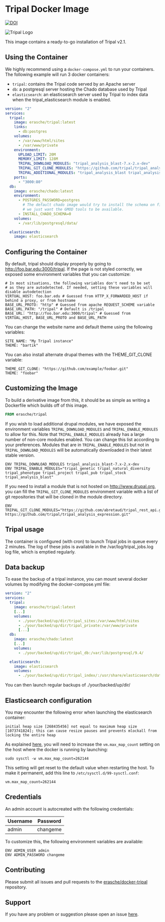 # Tripal Docker Image

[![DOI](https://zenodo.org/badge/10899/erasche/docker-tripal.svg)](https://zenodo.org/badge/latestdoi/10899/erasche/docker-tripal)

![Tripal Logo](http://tripal.info/sites/default/files/TripalLogo_dark.png)

This image contains a ready-to-go installation of Tripal v2.1.

## Using the Container

We highly recommend using a `docker-compose.yml` to run your containers.
The following example will run 3 docker containers:

 - `tripal`: contains the Tripal code served by an Apache server
 - `db`: a postgresql server hosting the Chado database used by Tripal
 - `elasticsearch`: an elasticsearch server used by Tripal to index data when the tripal_elasticsearch module is enabled.

```yaml
version: "2"
services:
  tripal:
    image: erasche/tripal:latest
    links:
      - db:postgres
    volumes:
      - /var/www/html/sites
      - /var/www/private
    environment:
      UPLOAD_LIMIT: 20M
      MEMORY_LIMIT: 128M
      TRIPAL_DOWNLOAD_MODULES: "tripal_analysis_blast-7.x-2.x-dev"
      TRIPAL_GIT_CLONE_MODULES: "https://github.com/tripal/tripal_analysis_expression.git"
      TRIPAL_ADDITIONAL_MODULES: "tripal_analysis_blast tripal_analysis_expression tripal_analysis_interpro"
    ports:
      - "3000:80"
  db:
    image: erasche/chado:latest
    environment:
      - POSTGRES_PASSWORD=postgres
        # The default chado image would try to install the schema on first run,
        # we just want the GMOD tools to be available.
      - INSTALL_CHADO_SCHEMA=0
    volumes:
      - /var/lib/postgresql/data/

  elasticsearch:
    image: elasticsearch
```

## Configuring the Container

By default, tripal should display properly by going to http://foo.bar.edu:3000/tripal.
If the page is not styled correctly, we exposed some environment variables that you can customize:

```
# In most situations, the following variables don't need to be set
# as they are autodetected. If needed, setting these variables will disable autodetection
VIRTUAL_HOST: foo.bar.edu # Guessed from HTTP_X_FORWARDED_HOST if behind a proxy, or from hostname
BASE_URL_PROTO: "http" # Guessed from apache REQUEST_SCHEME variable
BASE_URL_PATH: "/tripal" # Default is /tripal
BASE_URL: "http://foo.bar.edu:3000/tripal" # Guessed from VIRTUAL_HOST, BASE_URL_PROTO and BASE_URL_PATH
```

You can change the website name and default theme using the following variables:

```
SITE_NAME: "My Tripal instance"
THEME: "bartik"
```

You can also install alternate drupal themes with the THEME_GIT_CLONE variable:

```
THEME_GIT_CLONE: "https://github.com/example/foobar.git"
THEME: "foobar"
```

## Customizing the Image

To build a derivative image from this, it should be as simple as writing a Dockerfile which builds off of this image.

```Dockerfile
FROM erasche/tripal
```

If you wish to load additional drupal modules, we have exposed the environment variables `TRIPAL_DOWNLOAD_MODULES` and `TRIPAL_ENABLE_MODULES` to allow for this. Note that `TRIPAL_ENABLE_MODULES` already has a large number of non-core modules enabled. You can change this list according to your preferences. Modules that are in `TRIPAL_ENABLE_MODULES` but not in `TRIPAL_DOWNLOAD_MODULES` will be automatically downloaded in their latest stable version.

```
ENV TRIPAL_DOWNLOAD_MODULES tripal_analysis_blast-7.x-2.x-dev
ENV TRIPAL_ENABLE_MODULES="tripal_genetic tripal_natural_diversity tripal_phenotype tripal_project tripal_pub tripal_stock tripal_analysis_blast"
```

If you need to install a module that is not hosted on http://www.drupal.org, you can fill the `TRIPAL_GIT_CLONE_MODULES` environment variable with a list of git repositories that will be cloned in the module directory.

```
ENV TRIPAL_GIT_CLONE_MODULES="https://github.com/abretaud/tripal_rest_api.git https://github.com/tripal/tripal_analysis_expression.git"
```

## Tripal usage

The container is configured (with cron) to launch Tripal jobs in queue every 2 minutes.
The log of these jobs is available in the /var/log/tripal_jobs.log log file, which is emptied regularly.

## Data backup

To ease the backup of a tripal instance, you can mount several docker volumes by modifying the docker-compose.yml file:

```yaml
version: "2"
services:
  tripal:
    image: erasche/tripal:latest
    [...]
    volumes:
      - ./your/backed/up/dir/tripal_sites:/var/www/html/sites
      - ./your/backed/up/dir/tripal_private:/var/www/private
      [...]
  db:
    image: erasche/chado:latest
    [...]
    volumes:
      - ./your/backed/up/dir/tripal_db:/var/lib/postgresql/9.4/

  elasticsearch:
    image: elasticsearch
    volumes:
      - ./your/backed/up/dir/tripal_index/:/usr/share/elasticsearch/data
```

You can then launch regular backups of ./your/backed/up/dir/

## Elasticsearch configuration

You may encounter the following error when launching the elasticsearch container:

```
initial heap size [268435456] not equal to maximum heap size [1073741824]; this can cause resize pauses and prevents mlockall from locking the entire heap
```

As explained [here](https://github.com/docker-library/elasticsearch/issues/98#issuecomment-218071315), you will need to increase the `vm.max_map_count` setting on the host where the docker is running by launching:

```
sudo sysctl -w vm.max_map_count=262144
```

This setting will get reset to the default value when restarting the host. To make it permanent, add this line to `/etc/sysctl.d/99-sysctl.conf`:

```
vm.max_map_count=262144
```

## Credentials

An admin account is autocreated with the following credentials:

Username         | Password
---------------- | ---------
admin            | changeme

To customize this, the following environment variables are available:

```
ENV ADMIN_USER admin
ENV ADMIN_PASSWORD changeme
```

## Contributing

Please submit all issues and pull requests to the [erasche/docker-tripal](http://github.com/erasche/docker-tripal) repository.

## Support

If you have any problem or suggestion please open an issue [here](https://github.com/erasche/docker-tripal/issues).
